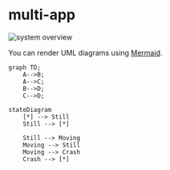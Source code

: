 # multi-app

![system overview](http://www.plantuml.com/plantuml/proxy?cache=no&src=https://raw.githubusercontent.com/KobeB87/multi-app/master/doc.iuml)


You can render UML diagrams using [Mermaid](https://mermaidjs.github.io/).
```mermaid
graph TD;
    A-->B;
    A-->C;
    B-->D;
    C-->D;
```
```mermaid
stateDiagram
	[*] --> Still
	Still --> [*]

	Still --> Moving
	Moving --> Still
	Moving --> Crash
	Crash --> [*]

```
